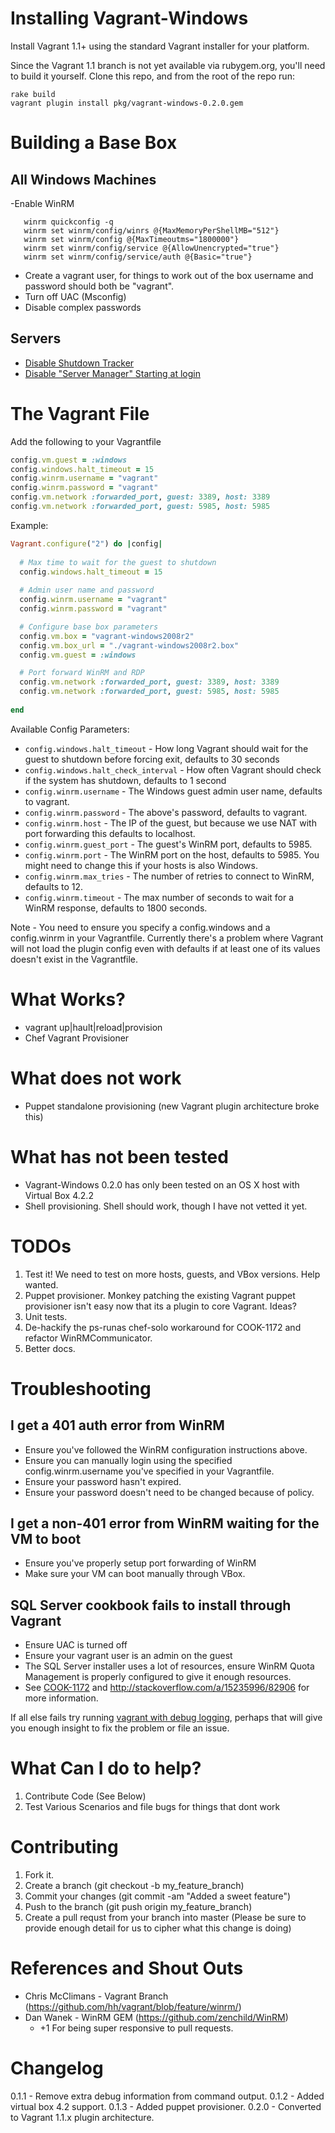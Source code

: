 
Installing Vagrant-Windows
==========================

Install Vagrant 1.1+ using the standard Vagrant installer for your platform.

Since the Vagrant 1.1 branch is not yet available via rubygem.org, you'll need to build it yourself. Clone this repo,
and from the root of the repo run:

```
rake build
vagrant plugin install pkg/vagrant-windows-0.2.0.gem
```

Building a Base Box
===================

All Windows Machines
-------------------- 
  -Enable WinRM
```
   winrm quickconfig -q
   winrm set winrm/config/winrs @{MaxMemoryPerShellMB="512"}
   winrm set winrm/config @{MaxTimeoutms="1800000"}
   winrm set winrm/config/service @{AllowUnencrypted="true"}
   winrm set winrm/config/service/auth @{Basic="true"}
```
  - Create a vagrant user, for things to work out of the box username and password should both be "vagrant".
  - Turn off UAC (Msconfig)
  - Disable complex passwords
  
Servers
--------
  - [Disable Shutdown Tracker](http://www.jppinto.com/2010/01/how-to-disable-the-shutdown-event-tracker-in-server-20032008/)
  - [Disable "Server Manager" Starting at login](http://www.elmajdal.net/win2k8/How_to_Turn_Off_The_Automatic_Display_of_Server_Manager_At_logon.aspx)
  
The Vagrant File
================

Add the following to your Vagrantfile

```ruby
config.vm.guest = :windows
config.windows.halt_timeout = 15
config.winrm.username = "vagrant"
config.winrm.password = "vagrant"
config.vm.network :forwarded_port, guest: 3389, host: 3389
config.vm.network :forwarded_port, guest: 5985, host: 5985
```

Example:
```ruby
Vagrant.configure("2") do |config|
  
  # Max time to wait for the guest to shutdown
  config.windows.halt_timeout = 15
  
  # Admin user name and password
  config.winrm.username = "vagrant"
  config.winrm.password = "vagrant"

  # Configure base box parameters
  config.vm.box = "vagrant-windows2008r2"
  config.vm.box_url = "./vagrant-windows2008r2.box"
  config.vm.guest = :windows

  # Port forward WinRM and RDP
  config.vm.network :forwarded_port, guest: 3389, host: 3389
  config.vm.network :forwarded_port, guest: 5985, host: 5985
  
end
````

Available Config Parameters:

* ```config.windows.halt_timeout``` - How long Vagrant should wait for the guest to shutdown before forcing exit, defaults to 30 seconds
* ```config.windows.halt_check_interval``` - How often Vagrant should check if the system has shutdown, defaults to 1 second
* ```config.winrm.username``` - The Windows guest admin user name, defaults to vagrant.
* ```config.winrm.password``` - The above's password, defaults to vagrant.
* ```config.winrm.host``` - The IP of the guest, but because we use NAT with port forwarding this defaults to localhost.
* ```config.winrm.guest_port``` - The guest's WinRM port, defaults to 5985.
* ```config.winrm.port``` - The WinRM port on the host, defaults to 5985. You might need to change this if your hosts is also Windows.
* ```config.winrm.max_tries``` - The number of retries to connect to WinRM, defaults to 12.
* ```config.winrm.timeout``` - The max number of seconds to wait for a WinRM response, defaults to 1800 seconds.

Note - You need to ensure you specify a config.windows and a config.winrm in your Vagrantfile. Currently there's a problem where
Vagrant will not load the plugin config even with defaults if at least one of its values doesn't exist in the Vagrantfile.


What Works?
===========
- vagrant up|hault|reload|provision
- Chef Vagrant Provisioner

What does not work
==================
- Puppet standalone provisioning (new Vagrant plugin architecture broke this)

What has not been tested
========================
- Vagrant-Windows 0.2.0 has only been tested on an OS X host with Virtual Box 4.2.2
- Shell provisioning. Shell should work, though I have not vetted it yet.

TODOs
=========
1. Test it! We need to test on more hosts, guests, and VBox versions. Help wanted.
2. Puppet provisioner. Monkey patching the existing Vagrant puppet provisioner isn't easy now that its a plugin to core Vagrant. Ideas?
3. Unit tests. 
4. De-hackify the ps-runas chef-solo workaround for COOK-1172 and refactor WinRMCommunicator. 
5. Better docs.

Troubleshooting
===============

I get a 401 auth error from WinRM
---------------------------------
- Ensure you've followed the WinRM configuration instructions above.
- Ensure you can manually login using the specified config.winrm.username you've specified in your Vagrantfile.
- Ensure your password hasn't expired.
- Ensure your password doesn't need to be changed because of policy.

I get a non-401 error from WinRM waiting for the VM to boot
-----------------------------------------------------------
- Ensure you've properly setup port forwarding of WinRM
- Make sure your VM can boot manually through VBox.

SQL Server cookbook fails to install through Vagrant
----------------------------------------------------
- Ensure UAC is turned off
- Ensure your vagrant user is an admin on the guest
- The SQL Server installer uses a lot of resources, ensure WinRM Quota Management is properly configured to give it enough resources.
- See [COOK-1172](http://tickets.opscode.com/browse/COOK-1172) and http://stackoverflow.com/a/15235996/82906 for more information.

If all else fails try running [vagrant with debug logging](http://docs.vagrantup.com/v2/debugging.html), perhaps that will give
you enough insight to fix the problem or file an issue.

What Can I do to help?
======================
1. Contribute Code (See Below)
2. Test Various Scenarios and file bugs for things that dont work

Contributing
============
1. Fork it.
2. Create a branch (git checkout -b my_feature_branch)
3. Commit your changes (git commit -am "Added a sweet feature")
4. Push to the branch (git push origin my_feature_branch)
5. Create a pull requst from your branch into master (Please be sure to provide enough detail for us to cipher what this change is doing)


References and Shout Outs
=========================
- Chris McClimans - Vagrant Branch (https://github.com/hh/vagrant/blob/feature/winrm/)
- Dan Wanek - WinRM GEM (https://github.com/zenchild/WinRM)
  - +1 For being super responsive to pull requests.


Changelog
=========
0.1.1 - Remove extra debug information from command output.
0.1.2 - Added virtual box 4.2 support.
0.1.3 - Added puppet provisioner.
0.2.0 - Converted to Vagrant 1.1.x plugin architecture.